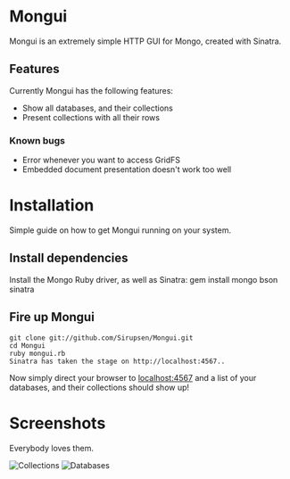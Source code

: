 # Mongui

Mongui is an extremely simple HTTP GUI for Mongo, created with Sinatra.

## Features

Currently Mongui has the following features:

* Show all databases, and their collections
* Present collections with all their rows

### Known bugs

* Error whenever you want to access GridFS
* Embedded document presentation doesn't work too well

# Installation

Simple guide on how to get Mongui running on your system.

## Install dependencies

Install the Mongo Ruby driver, as well as Sinatra:
    gem install mongo bson sinatra

## Fire up Mongui

    git clone git://github.com/Sirupsen/Mongui.git
    cd Mongui
    ruby mongui.rb
    Sinatra has taken the stage on http://localhost:4567..

Now simply direct your browser to [localhost:4567](http://localhost:4567) and a list of your databases, and their collections should show up!

# Screenshots

Everybody loves them.

![Collections](http://i.imgur.com/DNAuJ.png)
![Databases](http://i.imgur.com/6KYRt.png)
